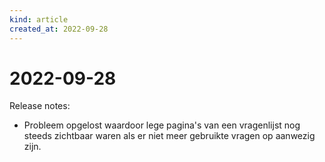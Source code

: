```yaml
---
kind: article
created_at: 2022-09-28
---
```


# 2022-09-28

Release notes:

* Probleem opgelost waardoor lege pagina's van een vragenlijst nog steeds zichtbaar waren als er niet meer gebruikte vragen op aanwezig zijn.
